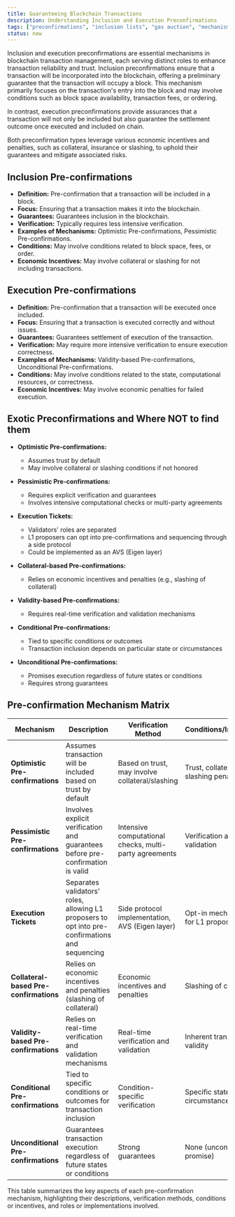 ```yaml
---
title: Guaranteeing Blockchain Transactions
description: Understanding Inclusion and Execution Preconfirmations
tags: ["preconfirmations", "inclusion lists", "gas auction", "mechanism design"]
status: new
---
```


Inclusion and execution preconfirmations are essential mechanisms in blockchain transaction management, each serving distinct roles to enhance transaction reliability and trust. Inclusion preconfirmations ensure that a transaction will be incorporated into the blockchain, offering a preliminary guarantee that the transaction will occupy a block. This mechanism primarily focuses on the transaction's entry into the block and may involve conditions such as block space availability, transaction fees, or ordering. 

In contrast, execution preconfirmations provide assurances that a transaction will not only be included but also guarantee the settlement outcome once executed and included on chain. 

Both preconfirmation types leverage various economic incentives and penalties, such as collateral, insurance or slashing, to uphold their guarantees and mitigate associated risks. 


## Inclusion Pre-confirmations

- **Definition:** Pre-confirmation that a transaction will be included in a block.
- **Focus:** Ensuring that a transaction makes it into the blockchain.
- **Guarantees:** Guarantees inclusion in the blockchain.
- **Verification:** Typically requires less intensive verification.
- **Examples of Mechanisms:** Optimistic Pre-confirmations, Pessimistic Pre-confirmations.
- **Conditions:** May involve conditions related to block space, fees, or order.
- **Economic Incentives:** May involve collateral or slashing for not including transactions.

## Execution Pre-confirmations

- **Definition:** Pre-confirmation that a transaction will be executed once included.
- **Focus:** Ensuring that a transaction is executed correctly and without issues.
- **Guarantees:** Guarantees settlement of execution of the transaction.
- **Verification:** May require more intensive verification to ensure execution correctness.
- **Examples of Mechanisms:** Validity-based Pre-confirmations, Unconditional Pre-confirmations.
- **Conditions:** May involve conditions related to the state, computational resources, or correctness.
- **Economic Incentives:** May involve economic penalties for failed execution.


## Exotic Preconfirmations and Where NOT to find them

- **Optimistic Pre-confirmations:**
  - Assumes trust by default
  - May involve collateral or slashing conditions if not honored

- **Pessimistic Pre-confirmations:**
  - Requires explicit verification and guarantees
  - Involves intensive computational checks or multi-party agreements

- **Execution Tickets:**
  - Validators' roles are separated
  - L1 proposers can opt into pre-confirmations and sequencing through a side protocol
  - Could be implemented as an AVS (Eigen layer)

- **Collateral-based Pre-confirmations:**
  - Relies on economic incentives and penalties (e.g., slashing of collateral)

- **Validity-based Pre-confirmations:**
  - Requires real-time verification and validation mechanisms

- **Conditional Pre-confirmations:**
  - Tied to specific conditions or outcomes
  - Transaction inclusion depends on particular state or circumstances

- **Unconditional Pre-confirmations:**
  - Promises execution regardless of future states or conditions
  - Requires strong guarantees

## Pre-confirmation Mechanism Matrix

| Mechanism                     | Description                                                                                          | Verification Method                               | Conditions/Incentives                      | Roles/Implementation                                       |
|-------------------------------|------------------------------------------------------------------------------------------------------|--------------------------------------------------|--------------------------------------------|------------------------------------------------------------|
| **Optimistic Pre-confirmations**   | Assumes transaction will be included based on trust by default                                    | Based on trust, may involve collateral/slashing  | Trust, collateral, slashing penalties     | Validators, possible AVS implementation                    |
| **Pessimistic Pre-confirmations**  | Involves explicit verification and guarantees before pre-confirmation is valid                    | Intensive computational checks, multi-party agreements | Verification and validation                | Validators, requires multi-party agreement                 |
| **Execution Tickets**             | Separates validators' roles, allowing L1 proposers to opt into pre-confirmations and sequencing    | Side protocol implementation, AVS (Eigen layer)  | Opt-in mechanisms for L1 proposers         | L1 proposers, AVS implementation, decoupled from validators |
| **Collateral-based Pre-confirmations** | Relies on economic incentives and penalties (slashing of collateral)                           | Economic incentives and penalties                | Slashing of collateral                     | Validators, economic penalties                             |
| **Validity-based Pre-confirmations**  | Relies on real-time verification and validation mechanisms                                       | Real-time verification and validation            | Inherent transaction validity              | Validators, real-time validation                           |
| **Conditional Pre-confirmations**    | Tied to specific conditions or outcomes for transaction inclusion                                 | Condition-specific verification                  | Specific state or set of circumstances     | Validators, conditional mechanisms                         |
| **Unconditional Pre-confirmations**  | Guarantees transaction execution regardless of future states or conditions                        | Strong guarantees                                | None (unconditional promise)               | Validators, strong guarantee mechanisms                    |

This table summarizes the key aspects of each pre-confirmation mechanism, highlighting their descriptions, verification methods, conditions or incentives, and roles or implementations involved.